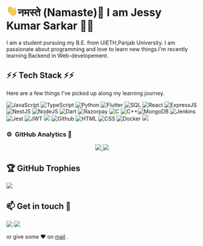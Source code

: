 # <img src="https://raw.githubusercontent.com/ABSphreak/ABSphreak/master/gifs/Hi.gif" width="30px">नमस्ते (Namaste)🙏 I am Jessy Kumar Sarkar 👨‍💻

I am a student pursuing my B.E. from UIETH,Panjab University. I am passionate about programming and love to learn new things.I'm recently learning Backend in Web-developement.
 
## ⚡⚡ Tech Stack ⚡⚡

Here are a few things I've picked up along my learning journey.

![JavaScript](https://img.shields.io/badge/JavaScript-F7DF1E?style=for-the-badge&logo=javascript&logoColor=black) ![TypeScript](https://img.shields.io/badge/TypeScript-007ACC?style=for-the-badge&logo=typescript&logoColor=white) ![Python](https://img.shields.io/badge/-Python-000?style=for-the-badge&logo=python)  ![Flutter](https://img.shields.io/badge/Flutter-02569B?style=for-the-badge&logo=flutter&logoColor=white)
 ![SQL](https://img.shields.io/badge/-SQL-000?style=for-the-badge&logo=MySQL&logoColor=4479A1)
 ![React](https://img.shields.io/badge/-ReactJs-61DAFB?logo=react&logoColor=white&style=for-the-badge) ![ExpressJS](https://img.shields.io/badge/Express.js-404D59?style=for-the-badge) ![NestJS](https://img.shields.io/badge/nestjs%20-%23E0234E.svg?&style=for-the-badge&logo=nestjs&logoColor=white) ![NodeJS](https://img.shields.io/badge/Node.js-43853D?style=for-the-badge&logo=node.js&logoColor=white) ![Dart](https://img.shields.io/badge/Dart-0175C2?style=for-the-badge&logo=dart&logoColor=white) ![Razorpay](	https://img.shields.io/badge/Razorpay-02042B?style=for-the-badge&logo=razorpay&logoColor=3395FF) ![C](https://img.shields.io/badge/C-00599C?style=for-the-badge&logo=c&logoColor=white) ![C++](https://img.shields.io/badge/C%2B%2B-00599C?style=for-the-badge&logo=c%2B%2B&logoColor=white)![MongoDB](https://img.shields.io/badge/MongoDB-4EA94B?style=for-the-badge&logo=mongodb&logoColor=white) ![Jenkins](https://img.shields.io/badge/Jenkins-D24939?style=for-the-badge&logo=Jenkins&logoColor=white) ![Jest](https://img.shields.io/badge/Jest-323330?style=for-the-badge&logo=Jest&logoColor=white) ![JWT](https://img.shields.io/badge/json%20web%20tokens-323330?style=for-the-badge&logo=json-web-tokens&logoColor=pink)
![](https://img.shields.io/badge/git%20-%23F05033.svg?&style=for-the-badge&logo=git&logoColor=white) ![Github](https://img.shields.io/badge/github%20-%23121011.svg?&style=for-the-badge&logo=github&logoColor=white) ![HTML](https://img.shields.io/badge/HTML5-E34F26?style=for-the-badge&logo=html5&logoColor=white) ![CSS](https://img.shields.io/badge/CSS-239120?&style=for-the-badge&logo=css3&logoColor=white) ![Docker](https://img.shields.io/badge/docker%20-%230db7ed.svg?&style=for-the-badge&logo=docker&logoColor=white) ![](https://img.shields.io/badge/-Arduino-00979D?style=for-the-badge&logo=Arduino&logoColor=white)


### ⚙️ &nbsp;GitHub Analytics 🥸

<p align="center">
<a href="https://github.com/jessy521">
  <img height="180em" src="https://github-readme-stats-eight-theta.vercel.app/api?username=jessy521&show_icons=true&theme=algolia&include_all_commits=true&count_private=true"/>
  <img height="180em" src="https://github-readme-stats-eight-theta.vercel.app/api/top-langs/?username=jessy521&layout=compact&langs_count=8&theme=algolia"/>
</a>
</p>

## 🏆 GitHub Trophies
![](https://github-profile-trophy.vercel.app/?username=jessy521&theme=radical&no-frame=false&no-bg=true&margin-w=4)

## 📫 Get in touch 🤝

<a href="https://www.linkedin.com/in/jessy-sarkar-a34663203/"><img src="https://img.shields.io/badge/-Jessy-0077B5?style=flat&logo=Linkedin&logoColor=white"/></a> 
<a href="https://www.facebook.com/profile.php?id=100008799511988"><img src="https://img.shields.io/badge/-@JESSY-1877F2?style=flat&logo=Facebook&logoColor=white"/></a>

or give some ♥ on [mail](mailto:jessykumarsarkar@gmail.com) .

<!-- ![visitors](https://visitor-badge.glitch.me/badge?page_id=adnanazmee/adnanazmee) -->
